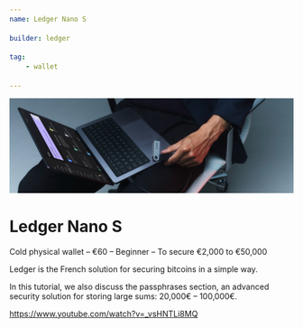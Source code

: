 ```yaml
---
name: Ledger Nano S

builder: ledger

tag: 
    - wallet
    
---
```


![cover](assets/0.jpeg)

# Ledger Nano S

Cold physical wallet – €60 – Beginner – To secure €2,000 to €50,000

Ledger is the French solution for securing bitcoins in a simple way.

In this tutorial, we also discuss the passphrases section, an advanced security solution for storing large sums: 20,000€ – 100,000€.


https://www.youtube.com/watch?v=_vsHNTLi8MQ